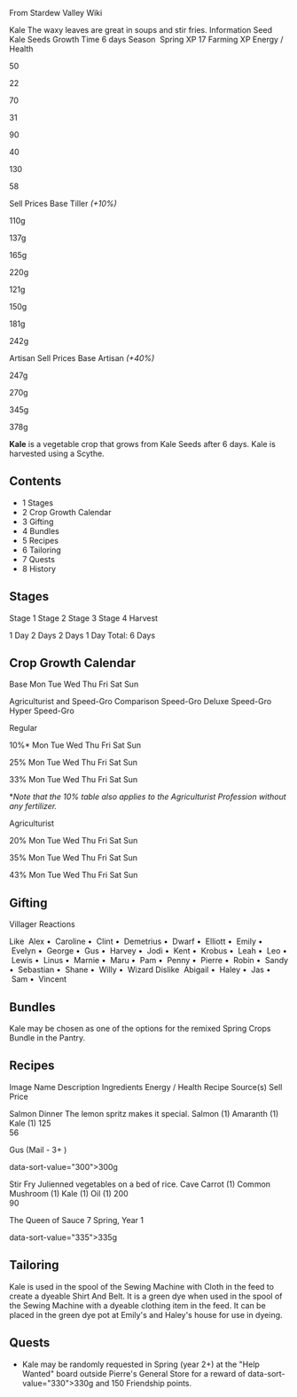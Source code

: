 From Stardew Valley Wiki

Kale The waxy leaves are great in soups and stir fries. Information Seed Kale Seeds Growth Time 6 days Season  Spring XP 17 Farming XP Energy / Health

50

22

70

31

90

40

130

58

Sell Prices Base Tiller *(+10%)*

110g

137g

165g

220g

121g

150g

181g

242g

Artisan Sell Prices Base Artisan *(+40%)*

247g

270g

345g

378g

**Kale** is a vegetable crop that grows from Kale Seeds after 6 days. Kale is harvested using a Scythe.

## Contents

- 1 Stages
- 2 Crop Growth Calendar
- 3 Gifting
- 4 Bundles
- 5 Recipes
- 6 Tailoring
- 7 Quests
- 8 History

## Stages

Stage 1 Stage 2 Stage 3 Stage 4 Harvest

1 Day 2 Days 2 Days 1 Day Total: 6 Days

## Crop Growth Calendar

Base Mon Tue Wed Thu Fri Sat Sun

Agriculturist and Speed-Gro Comparison Speed-Gro Deluxe Speed-Gro Hyper Speed-Gro

Regular

10%* Mon Tue Wed Thu Fri Sat Sun

25% Mon Tue Wed Thu Fri Sat Sun

33% Mon Tue Wed Thu Fri Sat Sun

\**Note that the 10% table also applies to the Agriculturist Profession without any fertilizer.*

Agriculturist

20% Mon Tue Wed Thu Fri Sat Sun

35% Mon Tue Wed Thu Fri Sat Sun

43% Mon Tue Wed Thu Fri Sat Sun

## Gifting

Villager Reactions

Like  Alex •  Caroline •  Clint •  Demetrius •  Dwarf •  Elliott •  Emily •  Evelyn •  George •  Gus •  Harvey •  Jodi •  Kent •  Krobus •  Leah •  Leo •  Lewis •  Linus •  Marnie •  Maru •  Pam •  Penny •  Pierre •  Robin •  Sandy •  Sebastian •  Shane •  Willy •  Wizard Dislike  Abigail •  Haley •  Jas •  Sam •  Vincent

## Bundles

Kale may be chosen as one of the options for the remixed Spring Crops Bundle in the Pantry.

## Recipes

Image Name Description Ingredients Energy / Health Recipe Source(s) Sell Price

Salmon Dinner The lemon spritz makes it special. Salmon (1) Amaranth (1) Kale (1) 125  
56

Gus (Mail - 3+ )

data-sort-value="300"&gt;300g

Stir Fry Julienned vegetables on a bed of rice. Cave Carrot (1) Common Mushroom (1) Kale (1) Oil (1) 200  
90

The Queen of Sauce 7 Spring, Year 1

data-sort-value="335"&gt;335g

## Tailoring

Kale is used in the spool of the Sewing Machine with Cloth in the feed to create a dyeable Shirt And Belt. It is a green dye when used in the spool of the Sewing Machine with a dyeable clothing item in the feed. It can be placed in the green dye pot at Emily's and Haley's house for use in dyeing.

## Quests

- Kale may be randomly requested in Spring (year 2+) at the "Help Wanted" board outside Pierre's General Store for a reward of data-sort-value="330"&gt;330g and 150 Friendship points.
